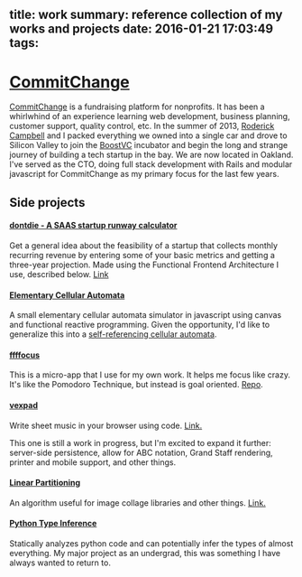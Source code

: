 title: work
summary: reference collection of my works and projects
date: 2016-01-21 17:03:49
tags:
---

# [CommitChange](https://commitchange.com)

[CommitChange](https://commitchange.com) is a fundraising platform for nonprofits. It has been a whirlwhind of an experience learning web development, business planning, customer support, quality control, etc. In the summer of 2013, [Roderick Campbell](http://twitter.com/siliconroderick) and I packed everything we owned into a single car and drove to Silicon Valley to join the [BoostVC](http://boost.vc/) incubator and begin the long and strange journey of building a tech startup in the bay. We are now located in Oakland. I've served as the CTO, doing full stack development with Rails and modular javascript for CommitChange as my primary focus for the last few years.

## Side projects

#### [dontdie - A SAAS startup runway calculator](http://www.jayrbolton.com/dontdie)

Get a general idea about the feasibility of a startup that collects monthly recurring revenue by entering some of your basic metrics and getting a three-year projection. Made using the Functional Frontend Architecture I use, described below. [Link](http://www.jayrbolton.com/dontdie.)

#### [Elementary Cellular Automata](http://www.jayrbolton.com/elementary_cellular_automata/)

A small elementary cellular automata simulator in javascript using canvas and functional reactive programming. Given the opportunity, I'd like to generalize this into a [self-referencing cellular automata](http://mitpress.mit.edu/sites/default/files/titles/content/alife14/978-0-262-32621-6-ch083.pdf).

#### [ffffocus](http://www.jayrbolton.com/ffffocus)

This is a micro-app that I use for my own work. It helps me focus like crazy. It's like the Pomodoro Technique, but instead is goal oriented. [Repo](github.com/jayrbolton/ffffocus).

#### [vexpad](http://www.jayrbolton.com/code-compose/)

Write sheet music in your browser using code. [Link.](http://www.jayrbolton.com/code-compose/)

This one is still a work in progress, but I'm excited to expand it further: server-side persistence, allow for ABC notation, Grand Staff rendering, printer and mobile support, and other things.

#### [Linear Partitioning](https://github.com/jayrbolton/linear-partitioning)

An algorithm useful for image collage libraries and other things. [Link.](https://github.com/jayrbolton/linear-partitioning)

#### [Python Type Inference](https://github.com/jayrbolton/python-type-inferencer)

Statically analyzes python code and can potentially infer the types of almost everything. My major project as an undergrad, this was something I have always wanted to return to.

